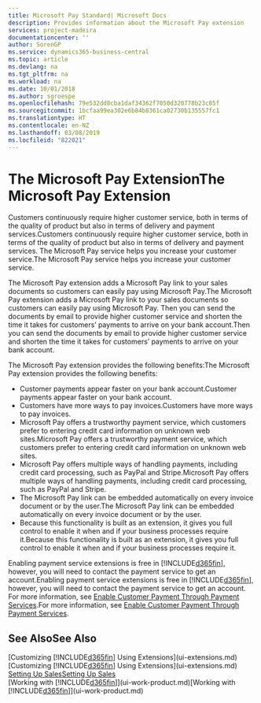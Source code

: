 ```yaml
---
title: Microsoft Pay Standard| Microsoft Docs
description: Provides information about the Microsoft Pay extension
services: project-madeira
documentationcenter: ''
author: SorenGP
ms.service: dynamics365-business-central
ms.topic: article
ms.devlang: na
ms.tgt_pltfrm: na
ms.workload: na
ms.date: 10/01/2018
ms.author: sgroespe
ms.openlocfilehash: 79e532dd8cba1daf34362f7050d320778b23c85f
ms.sourcegitcommit: 1bcfaa99ea302e6b84b8361ca02730b135557fc1
ms.translationtype: HT
ms.contentlocale: en-NZ
ms.lasthandoff: 03/08/2019
ms.locfileid: "822021"
---
```

# <a name="the-microsoft-pay-extension"></a><span data-ttu-id="a0a74-103">The Microsoft Pay Extension</span><span class="sxs-lookup"><span data-stu-id="a0a74-103">The Microsoft Pay Extension</span></span>
<span data-ttu-id="a0a74-104">Customers continuously require higher customer service, both in terms of the quality of product but also in terms of delivery and payment services.</span><span class="sxs-lookup"><span data-stu-id="a0a74-104">Customers continuously require higher customer service, both in terms of the quality of product but also in terms of delivery and payment services.</span></span> <span data-ttu-id="a0a74-105">The Microsoft Pay service helps you increase your customer service.</span><span class="sxs-lookup"><span data-stu-id="a0a74-105">The Microsoft Pay service helps you increase your customer service.</span></span>

<span data-ttu-id="a0a74-106">The Microsoft Pay extension adds a Microsoft Pay link to your sales documents so customers can easily pay using Microsoft Pay.</span><span class="sxs-lookup"><span data-stu-id="a0a74-106">The Microsoft Pay extension adds a Microsoft Pay link to your sales documents so customers can easily pay using Microsoft Pay.</span></span> <span data-ttu-id="a0a74-107">Then you can send the documents by email to provide higher customer service and shorten the time it takes for customers’ payments to arrive on your bank account.</span><span class="sxs-lookup"><span data-stu-id="a0a74-107">Then you can send the documents by email to provide higher customer service and shorten the time it takes for customers’ payments to arrive on your bank account.</span></span>

<span data-ttu-id="a0a74-108">The Microsoft Pay extension provides the following benefits:</span><span class="sxs-lookup"><span data-stu-id="a0a74-108">The Microsoft Pay extension provides the following benefits:</span></span>
- <span data-ttu-id="a0a74-109">Customer payments appear faster on your bank account.</span><span class="sxs-lookup"><span data-stu-id="a0a74-109">Customer payments appear faster on your bank account.</span></span>
- <span data-ttu-id="a0a74-110">Customers have more ways to pay invoices.</span><span class="sxs-lookup"><span data-stu-id="a0a74-110">Customers have more ways to pay invoices.</span></span>
- <span data-ttu-id="a0a74-111">Microsoft Pay offers a trustworthy payment service, which customers prefer to entering credit card information on unknown web sites.</span><span class="sxs-lookup"><span data-stu-id="a0a74-111">Microsoft Pay offers a trustworthy payment service, which customers prefer to entering credit card information on unknown web sites.</span></span>
- <span data-ttu-id="a0a74-112">Microsoft Pay offers multiple ways of handling payments, including credit card processing, such as PayPal and Stripe.</span><span class="sxs-lookup"><span data-stu-id="a0a74-112">Microsoft Pay offers multiple ways of handling payments, including credit card processing, such as PayPal and Stripe.</span></span>
- <span data-ttu-id="a0a74-113">The Microsoft Pay link can be embedded automatically on every invoice document or by the user.</span><span class="sxs-lookup"><span data-stu-id="a0a74-113">The Microsoft Pay link can be embedded automatically on every invoice document or by the user.</span></span>
- <span data-ttu-id="a0a74-114">Because this functionality is built as an extension, it gives you full control to enable it when and if your business processes require it.</span><span class="sxs-lookup"><span data-stu-id="a0a74-114">Because this functionality is built as an extension, it gives you full control to enable it when and if your business processes require it.</span></span>

<span data-ttu-id="a0a74-115">Enabling payment service extensions is free in [!INCLUDE[d365fin](includes/d365fin_md.md)], however, you will need to contact the payment service to get an account.</span><span class="sxs-lookup"><span data-stu-id="a0a74-115">Enabling payment service extensions is free in [!INCLUDE[d365fin](includes/d365fin_md.md)], however, you will need to contact the payment service to get an account.</span></span> <span data-ttu-id="a0a74-116">For more information, see [Enable Customer Payment Through Payment Services](sales-how-enable-payment-service-extensions.md).</span><span class="sxs-lookup"><span data-stu-id="a0a74-116">For more information, see [Enable Customer Payment Through Payment Services](sales-how-enable-payment-service-extensions.md).</span></span>

## <a name="see-also"></a><span data-ttu-id="a0a74-117">See Also</span><span class="sxs-lookup"><span data-stu-id="a0a74-117">See Also</span></span>
<span data-ttu-id="a0a74-118">[Customizing [!INCLUDE[d365fin](includes/d365fin_md.md)] Using Extensions](ui-extensions.md)</span><span class="sxs-lookup"><span data-stu-id="a0a74-118">[Customizing [!INCLUDE[d365fin](includes/d365fin_md.md)] Using Extensions](ui-extensions.md)</span></span>  
[<span data-ttu-id="a0a74-119">Setting Up Sales</span><span class="sxs-lookup"><span data-stu-id="a0a74-119">Setting Up Sales</span></span>](sales-setup-sales.md)  
<span data-ttu-id="a0a74-120">[Working with [!INCLUDE[d365fin](includes/d365fin_md.md)]](ui-work-product.md)</span><span class="sxs-lookup"><span data-stu-id="a0a74-120">[Working with [!INCLUDE[d365fin](includes/d365fin_md.md)]](ui-work-product.md)</span></span>
